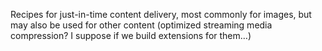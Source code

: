 Recipes for just-in-time content delivery, most commonly for images, but may also be used for other content (optimized streaming media compression? I suppose if we build extensions for them…)
